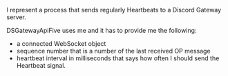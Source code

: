 I represent a process that sends regularly Heartbeats to a Discord Gateway server.

DSGatewayApiFive uses me and it has to provide me the following:
- a connected WebSocket object 
- sequence number that is a number of the last received OP message
- heartbeat interval in milliseconds that says how often I should send the Heartbeat signal.